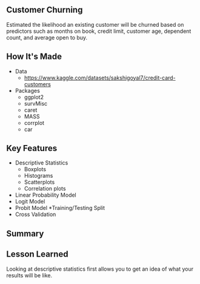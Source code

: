 ## Customer Churning
Estimated the likelihood an existing customer will be churned based on predictors such as months on book, credit limit, customer age, dependent count,
and average open to buy.

## How It's Made
* Data
  - https://www.kaggle.com/datasets/sakshigoyal7/credit-card-customers
* Packages
  - ggplot2
  - survMisc
  - caret
  - MASS
  - corrplot
  - car
## Key Features
* Descriptive Statistics
  - Boxplots
  - Histograms
  - Scatterplots
  - Correlation plots
* Linear Probability Model
* Logit Model
* Probit Model
*Training/Testing Split
* Cross Validation
## Summary
## Lesson Learned
Looking at descriptive statistics first allows you to get an idea of what your results will be like. 
